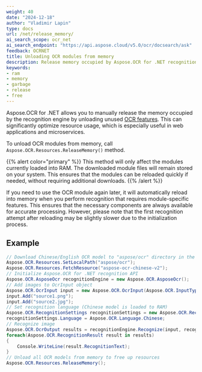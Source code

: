 ```yaml
---
weight: 40
date: "2024-12-18"
author: "Vladimir Lapin"
type: docs
url: /net/release_memory/
ai_search_scope: ocr_net
ai_search_endpoint: "https://api.aspose.cloud/v5.0/ocr/docsearch/ask"
feedback: OCRNET
title: Unloading OCR modules from memory
description: Release memory occupied by Aspose.OCR for .NET recognition engine by unloading unneeded OCR modules.
keywords:
- ram
- memory
- garbage
- release
- free
---
```


Aspose.OCR for .NET allows you to manually release the memory occupied by the recognition engine by unloading unused [OCR features](/ocr/net/modules/). This can significantly optimize resource usage, which is especially useful in web applications and microservices.

To unload OCR modules from memory, call `Aspose.OCR.Resources.ReleaseMemory()` method.

{{% alert color="primary" %}}
This method will only affect the modules currently loaded into RAM. The downloaded module files will remain stored on your system. This ensures that the modules can be reloaded quickly if needed, without requiring additional downloads.
{{% /alert %}}

If you need to use the OCR module again later, it will automatically reload into memory when you perform recognition that requires module-specific features. This ensures that the necessary components are always available for accurate processing. However, please note that the first recognition attempt after reloading may be slightly slower due to the initialization process.

## Example

```csharp
// Download Chinese/English OCR model to "aspose/ocr" directory in the application working directory
Aspose.OCR.Resources.SetLocalPath("aspose/ocr");
Aspose.OCR.Resources.FetchResource("aspose-ocr-chinese-v2");
// Initialize Aspose.OCR for .NET recognition API
Aspose.OCR.AsposeOcr recognitionEngine = new Aspose.OCR.AsposeOcr();
// Add images to OcrInput object
Aspose.OCR.OcrInput input = new Aspose.OCR.OcrInput(Aspose.OCR.InputType.SingleImage);
input.Add("source1.png");
input.Add("source2.jpg");
// Set recognition language (Chinese model is loaded to RAM)
Aspose.OCR.RecognitionSettings recognitionSettings = new Aspose.OCR.RecognitionSettings();
recognitionSettings.Language = Aspose.OCR.Language.Chinese;
// Recognize image
Aspose.OCR.OcrOutput results = recognitionEngine.Recognize(input, recognitionSettings);
foreach(Aspose.OCR.RecognitionResult result in results)
{
    Console.WriteLine(result.RecognitionText);
}
// Unload all OCR models from memory to free up resources
Aspose.OCR.Resources.ReleaseMemory();
```
